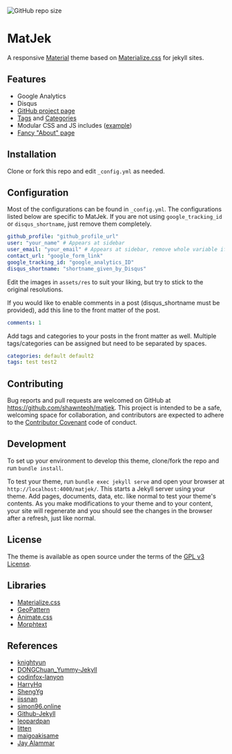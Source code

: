![GitHub repo size](https://img.shields.io/github/repo-size/yansicing/yansicing.github.io.svg)
# MatJek

A responsive [Material](https://material.io/) theme based on [Materialize.css](http://materializecss.com/) for jekyll sites.

## Features

* Google Analytics
* Disqus
* [GitHub project page](https://shawnteoh.github.io/matjek/projects/)
* [Tags](https://shawnteoh.github.io/matjek/tags/) and [Categories](https://shawnteoh.github.io/matjek/categories/)
* Modular CSS and JS includes ([example](https://github.com/ShawnTeoh/matjek/blob/gh-pages/projects.md/))
* [Fancy "About" page](https://shawnteoh.github.io/matjek/about)

## Installation

Clone or fork this repo and edit `_config.yml` as needed.

## Configuration

Most of the configurations can be found in `_config.yml`. The configurations listed below are specific to MatJek. If you are not using `google_tracking_id` or `disqus_shortname`, just remove them completely.

```yaml
github_profile: "github_profile_url"
user: "your_name" # Appears at sidebar
user_email: "your_email" # Appears at sidebar, remove whole variable if unwanted
contact_url: "google_form_link"
google_tracking_id: "google_analytics_ID"
disqus_shortname: "shortname_given_by_Disqus"
```

Edit the images in `assets/res` to suit your liking, but try to stick to the original resolutions.

If you would like to enable comments in a post (disqus_shortname must be provided), add this line to the front matter of the post.

```yaml
comments: 1
```

Add tags and categories to your posts in the front matter as well. Multiple tags/categories can be assigned but need to be separated by spaces.

```yaml
categories: default default2
tags: test test2
```

## Contributing

Bug reports and pull requests are welcomed on GitHub at https://github.com/shawnteoh/matjek. This project is intended to be a safe, welcoming space for collaboration, and contributors are expected to adhere to the [Contributor Covenant](http://contributor-covenant.org) code of conduct.

## Development

To set up your environment to develop this theme, clone/fork the repo and run `bundle install`.

To test your theme, run `bundle exec jekyll serve` and open your browser at `http://localhost:4000/matjek/`. This starts a Jekyll server using your theme. Add pages, documents, data, etc. like normal to test your theme's contents. As you make modifications to your theme and to your content, your site will regenerate and you should see the changes in the browser after a refresh, just like normal.

## License

The theme is available as open source under the terms of the [GPL v3 License](https://www.gnu.org/licenses/gpl-3.0.en.html).

## Libraries
* [Materialize.css](http://materializecss.com/)
* [GeoPattern](https://github.com/btmills/geopattern/)
* [Animate.css](https://daneden.github.io/animate.css/)
* [Morphtext](http://morphext.fyianlai.com/)

## References
* [knightyun](https://github.com/knightyun)
* [DONGChuan_Yummy-Jekyll](https://github.com/DONGChuan/Yummy-Jekyll/)
* [codinfox-lanyon](https://github.com/codinfox/codinfox-lanyon/)
* [HarryHq](https://github.com/HarryHq/HarryHq.github.io)
* [ShengYg](https://github.com/ShengYg)
* [iissnan](https://github.com/iissnan)
* [simon96.online](https://www.simon96.online/2018/10/12/hexo-tutorial/)
* [Github-Jekyll](https://harttle.land/2013/10/18/github-homepage-tutorial.html#)
* [leopardpan](https://github.com/leopardpan/leopardpan.github.io)
* [litten](https://github.com/litten/hexo-theme-yilia)
* [maigoakisame](https://github.com/MaigoAkisame/maigoakisame.github.io)
* [Jay Alammar](https://github.com/jalammar/jalammar.github.io)
